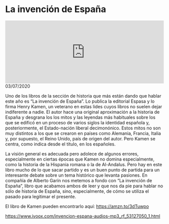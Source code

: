 # La invención de España
<iframe id='audio_88903085' frameborder='0' allowfullscreen='' scrolling='no' height='200' style='width:100%;' src='https://www.ivoox.com/player_ej_53127050_6_1.html' loading='lazy'></iframe>03/07/2020

Uno de los libros de la sección de historia que más están dando que hablar este año es “La invención de España”. Lo publica la editorial Espasa y lo firma Henry Kamen, un veterano en estas lides cuyos libros no suelen dejar indiferente a nadie. El autor hace una original aproximación a la historia de España y desgrana los los mitos y las leyendas más habituales sobre los que se edificó en un proceso de varios siglos la identidad española y, posteriormente, el Estado-nación liberal decimonónico. Estos mitos no son muy distintos a los que se crearon en países como Alemania, Francia, Italia y, por supuesto, el Reino Unido, país de origen del autor. Pero Kamen se centra, como indica desde el título, en los españoles.  

 La visión general es adecuada pero adolece de algunos errores, especialmente en ciertas épocas que Kamen no domina especialmente, como la historia de la Hispania romana o la de Al-Andalus. Pero hay en este libro mucho de lo que sacar partido y es un buen punto de partida para un interesante debate sobre un tema histórico que levanta pasiones. En compañía de Alberto Garín nos metemos a fondo con “La invención de España”, libro que acabamos ambos de leer y que nos da pie para hablar no sólo de historia de España, sino, especialmente, de cómo se utiliza el pasado para legitimar el presente.  

 El libro de Kamen pueden encontrarlo aquí: https://amzn.to/3dTuwpo 

 

https://www.ivoox.com/invencion-espana-audios-mp3_rf_53127050_1.html
